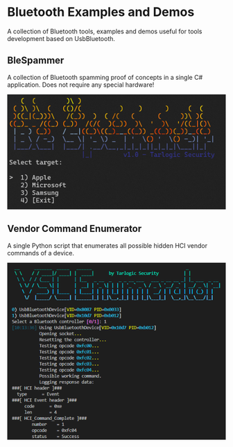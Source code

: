 # Bluetooth Examples and Demos

A collection of Bluetooth tools, examples and demos useful for tools development based on UsbBluetooth.


## BleSpammer

A collection of Bluetooth spamming proof of concepts in a single C# application. Does not require any special hardware!

![BleSpammer screenshot](BleSpammer/screenshot.png)


## Vendor Command Enumerator

A single Python script that enumerates all possible hidden HCI vendor commands of a device.

![Vendor Command Enumerator screenshot](VendorCommandEnumerator/screenshot.png)
